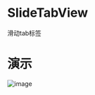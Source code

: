SlideTabView
===================================  
滑动tab标签

演示
===================================
![image](https://github.com/dongxiaoshuai/SlideTabView/blob/master/app/src/main/res/drawable/GIF.gif)   


